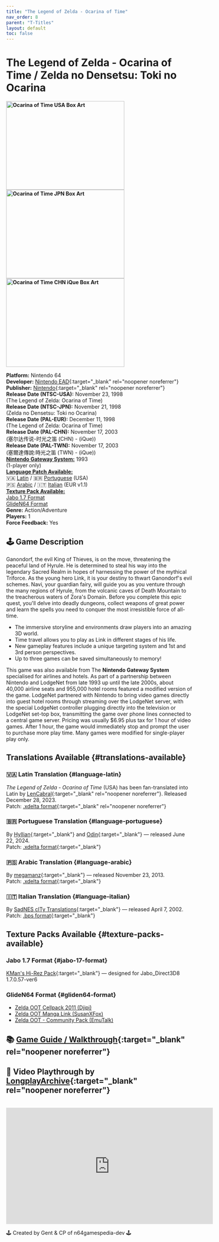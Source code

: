 ```yaml
---
title: "The Legend of Zelda - Ocarina of Time"
nav_order: 8
parent: "T-Titles"
layout: default
toc: false
---
```


# The Legend of Zelda - Ocarina of Time / Zelda no Densetsu: Toki no Ocarina

<b>
<img src="https://images.launchbox-app.com/06da83f4-2c7b-4551-9792-8e2292ff6afb.jpg" alt="Ocarina of Time USA Box Art" width="320" height="240" />
<img src="https://images.launchbox-app.com/21dd9e5d-05ea-4b1b-990a-0daa2383e9f3.png" alt="Ocarina of Time JPN Box Art" width="320" height="240" />
<img src="https://images.launchbox-app.com/35ec363a-fc9f-467e-93ee-46033c6b7cbc.png" alt="Ocarina of Time CHN iQue Box Art" width="320" height="240" />
</b>

**Platform:** Nintendo 64  
**Developer:** [Nintendo EAD](https://en.wikipedia.org/wiki/Nintendo_Entertainment_Analysis_%26_Development){:target="_blank" rel="noopener noreferrer"}  
**Publisher:** [Nintendo](https://en.wikipedia.org/wiki/Nintendo){:target="_blank" rel="noopener noreferrer"}  
**Release Date (NTSC-USA):** November 23, 1998  
(The Legend of Zelda: Ocarina of Time)  
**Release Date (NTSC-JPN):** November 21, 1998  
(Zelda no Densetsu: Toki no Ocarina)  
**Release Date (PAL-EUR):** December 11, 1998  
(The Legend of Zelda: Ocarina of Time)  
**Release Date (PAL-CHN):** November 17, 2003  
(塞尔达传说-时光之笛 (CHN) - (iQue))  
**Release Date (PAL-TWN):** November 17, 2003  
(塞爾達傳說:時光之笛 (TWN) - (iQue))  
[**Nintendo Gateway System:**](#gateway-system) 1993  
(1-player only)  
[**Language Patch Available:**](#translations-available)<br>
🇻🇦 [Latin](#language-latin) / 🇧🇷 [Portuguese](#language-portuguese) (USA)<br>
🇵🇸 [Arabic](#language-arabic) / 🇮🇹 [Italian](#language-italian) (EUR v1.1)<br>
[**Texture Pack Available:**](#texture-packs-available)<br>
[Jabo 1.7 Format](#jabo-17-format)<br>
[GlideN64 Format](#gliden64-format)  
**Genre:** Action/Adventure  
**Players:** 1  
**Force Feedback:** Yes  

## 🕹️ Game Description
Ganondorf, the evil King of Thieves, is on the move, threatening the peaceful land of Hyrule. He is determined to steal his way into the legendary Sacred Realm in hopes of harnessing the power of the mythical Triforce. As the young hero Link, it is your destiny to thwart Ganondorf's evil schemes. Navi, your guardian fairy, will guide you as you venture through the many regions of Hyrule, from the volcanic caves of Death Mountain to the treacherous waters of Zora's Domain. Before you complete this epic quest, you'll delve into deadly dungeons, collect weapons of great power and learn the spells you need to conquer the most irresistible force of all-time.  
* The immersive storyline and environments draw players into an amazing 3D world.  
* Time travel allows you to play as Link in different stages of his life.  
* New gameplay features include a unique targeting system and 1st and 3rd person perspectives.  
* Up to three games can be saved simultaneously to memory!

<a name="gateway-system"></a>
This game was also available from The **Nintendo Gateway System** specialised for airlines and hotels. As part of a partnership between Nintendo and LodgeNet from late 1993 up until the late 2000s, about 40,000 airline seats and 955,000 hotel rooms featured a modified version of the game. LodgeNet partnered with Nintendo to bring video games directly into guest hotel rooms through streaming over the LodgeNet server, with the special LodgeNet controller plugging directly into the television or LodgeNet set-top box, transmitting the game over phone lines connected to a central game server. Pricing was usually $6.95 plus tax for 1 hour of video games. After 1 hour, the game would immediately stop and prompt the user to purchase more play time. Many games were modified for single-player play only.

## Translations Available {#translations-available}  
### 🇻🇦 Latin Translation {#language-latin}  
*The Legend of Zelda - Ocarina of Time* (USA) has been fan-translated into Latin by [LenCabral](https://www.romhacking.net/community/8449/){:target="_blank" rel="noopener noreferrer"}. Released December 28, 2023.  
Patch: [.xdelta format](https://www.romhacking.net/translations/7152/){:target="_blank" rel="noopener noreferrer"}

### 🇧🇷 Portuguese Translation {#language-portuguese}  
By [Hyllian](https://www.romhacking.net/community/425/){:target="_blank"} and [Odin](https://www.romhacking.net/community/828/){:target="_blank"} — released June 22, 2024.  
Patch: [.xdelta format](https://www.romhacking.net/translations/7316/){:target="_blank"}

### 🇵🇸 Arabic Translation {#language-arabic}  
By [megamanz](https://www.romhacking.net/community/2696/){:target="_blank"} — released November 23, 2013.  
Patch: [.xdelta format](https://www.romhacking.net/translations/2058/){:target="_blank"}

### 🇮🇹 Italian Translation {#language-italian}  
By [SadNES cITy Translations](https://www.romhacking.net/community/153/){:target="_blank"} — released April 7, 2002.  
Patch: [.bps format](https://www.romhacking.net/translations/1054/){:target="_blank"}

## Texture Packs Available {#texture-packs-available}  
### Jabo 1.7 Format {#jabo-17-format}  
[KMan's Hi-Rez Pack](https://www.n64textures.com/downloads/jabo-texture-packs/#KMan's:%20Legend%20of%20Zelda%20Ocarina%20of%20Time%20Hi-Rez){:target="_blank"} — designed for Jabo_Direct3D8 1.7.0.57-ver6

### GlideN64 Format {#gliden64-format}  
- [Zelda OOT Cellpack 2011 (Djipi)](https://www.n64textures.com/downloads/#Zelda%20OOT%20Cellpack%202011%20(Djipi))  
- [Zelda OOT Manga Link (SusanXFox)](https://www.n64textures.com/downloads/#Zelda%20OOT%20Manga%20Link%20(SusanXFox))  
- [Zelda OOT - Community Pack (EmuTalk)](https://www.n64textures.com/downloads/#Zelda%20OOT%20-%20Community%20Pack%20(EmuTalk%20Community))

## 📚 [Game Guide / Walkthrough](https://gamefaqs.gamespot.com/n64/197771-the-legend-of-zelda-ocarina-of-time/faqs/47135){:target="_blank" rel="noopener noreferrer"}

## 🎥 Video Playthrough by [LongplayArchive](https://www.youtube.com/channel/UCM8XzXipyTsylZ_WsGKmdKQ){:target="_blank" rel="noopener noreferrer"}
<br />  
<iframe width="560" height="315" src="https://www.youtube.com/embed/_KO2a83jfas" title="YouTube video player" frameborder="0" allowfullscreen></iframe>

🕹️ Created by Gent & CP of n64gamespedia-dev 🕹️  
<!-- Vault Format: n64gamespedia-dev -->  
<!-- Protocol Source: _vault-specs/format-protocol.md -->
